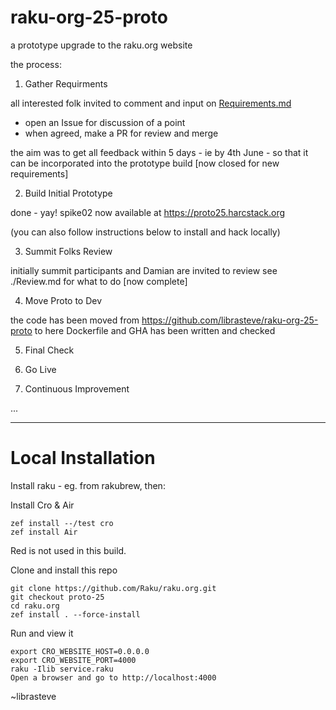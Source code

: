 # raku-org-25-proto
a prototype upgrade to the raku.org website

the process:

1. Gather Requirments

all interested folk invited to comment and input on [Requirements.md](https://github.com/librasteve/raku-org-25-proto/blob/main/Requirements.md)
 - open an Issue for discussion of a point
 - when agreed, make a PR for review and merge

the aim was to get all feedback within 5 days - ie by 4th June - so that it can be incorporated into the prototype build
[now closed for new requirements]

2. Build Initial Prototype

done - yay!
spike02 now available at
https://proto25.harcstack.org

(you can also follow instructions below to install and hack locally)

3. Summit Folks Review

initially summit participants and Damian are invited to review
see ./Review.md for what to do
[now complete]

4. Move Proto to Dev

the code has been moved from https://github.com/librasteve/raku-org-25-proto to here
Dockerfile and GHA has been written and checked

5. Final Check

6. Go Live

7. Continuous Improvement

...


---

# Local Installation

Install raku - eg. from rakubrew, then:

Install Cro & Air

```
zef install --/test cro
zef install Air
```

Red is not used in this build.

Clone and install this repo

```
git clone https://github.com/Raku/raku.org.git
git checkout proto-25
cd raku.org
zef install . --force-install
```

Run and view it

```
export CRO_WEBSITE_HOST=0.0.0.0
export CRO_WEBSITE_PORT=4000
raku -Ilib service.raku
Open a browser and go to http://localhost:4000
```

~librasteve
